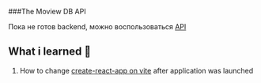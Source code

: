 ###The Moview DB API

Пока не готов backend, можно воспользоваться [API](https://developers.themoviedb.org/3/getting-started/introduction)



## What i learned 🧠

1. How to change [create-react-app on vite](https://cathalmacdonnacha.com/migrating-from-create-react-app-cra-to-vite) after application was launched 

